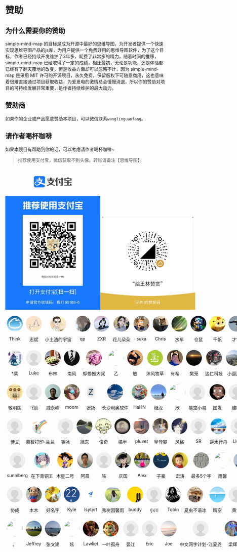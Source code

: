 # 赞助

## 为什么需要你的赞助

simple-mind-map 的目标是成为开源中最好的思维导图，为开发者提供一个快速实现思维导图产品的js库，为用户提供一个免费好用的思维导图软件，为了这个目标，作者已经持续开发维护了3年多，耗费了非常多的精力，随着时间的推移，simple-mind-map 已经取得了一定的成绩，相比最初，无论是功能，还是体验都已经有了翻天覆地的改变，但是收益方面却可以忽略不计，因为 simple-mind-map 是采用 MIT 许可的开源项目，永久免费，保留版权下可随意商用，这也意味着很难直接通过项目获取收益，为爱发电的激情总会慢慢消退，所以你的赞助对项目的可持续发展非常重要，是作者持续维护的最大动力。

## 赞助商

如果你的企业或产品愿意赞助本项目，可以微信联系`wanglinguanfang`。

## 请作者喝杯咖啡

如果本项目有帮助到你的话，可以考虑请作者喝杯咖啡~

> 推荐使用支付宝，微信获取不到头像。转账请备注【思维导图】。

<p style="display:flex;align-items: flex-end;">

<img src="./assets/img/alipay.jpg" style="width: 300px" />
<img src="./assets/img/wechat.jpg" style="width: 300px" />

</p>

<div style="display: flex;">
    <div style="display: flex; flex-direction: column; align-items: center; width: fit-content; margin: 5px;flex-shrink: 0;flex-shrink: 0;">
        <img src="./assets/avatar/Think.jpg" style="width: 50px;height: 50px;object-fit: cover;border-radius: 50%;" />
        <p>Think</p>
    </div>
    <div style="display: flex; flex-direction: column; align-items: center; width: fit-content; margin: 5px;flex-shrink: 0;flex-shrink: 0;">
        <img src="./assets/avatar/志斌.jpg" style="width: 50px;height: 50px;object-fit: cover;border-radius: 50%;" />
        <p>志斌</p>
    </div>
    <div style="display: flex; flex-direction: column; align-items: center; width: fit-content; margin: 5px;flex-shrink: 0;">
        <img src="./assets/avatar/小土渣的宇宙.jpeg" style="width: 50px;height: 50px;object-fit: cover;border-radius: 50%;" />
        <p>小土渣的宇宙</p>
    </div>
    <div style="display: flex; flex-direction: column; align-items: center; width: fit-content; margin: 5px;flex-shrink: 0;">
        <img src="./assets/avatar/qp.jpg" style="width: 50px;height: 50px;object-fit: cover;border-radius: 50%;" />
        <p>qp</p>
    </div>
    <div style="display: flex; flex-direction: column; align-items: center; width: fit-content; margin: 5px;flex-shrink: 0;">
        <img src="./assets/avatar/ZXR.jpg" style="width: 50px;height: 50px;object-fit: cover;border-radius: 50%;" />
        <p>ZXR</p>
    </div>
    <div style="display: flex; flex-direction: column; align-items: center; width: fit-content; margin: 5px;flex-shrink: 0;">
        <img src="./assets/avatar/花儿朵朵.jpg" style="width: 50px;height: 50px;object-fit: cover;border-radius: 50%;" />
        <p>花儿朵朵</p>
    </div>
    <div style="display: flex; flex-direction: column; align-items: center; width: fit-content; margin: 5px;flex-shrink: 0;">
        <img src="./assets/avatar/suka.jpg" style="width: 50px;height: 50px;object-fit: cover;border-radius: 50%;" />
        <p>suka</p>
    </div>
    <div style="display: flex; flex-direction: column; align-items: center; width: fit-content; margin: 5px;flex-shrink: 0;">
        <img src="./assets/avatar/Chris.jpg" style="width: 50px;height: 50px;object-fit: cover;border-radius: 50%;" />
        <p>Chris</p>
    </div>
    <div style="display: flex; flex-direction: column; align-items: center; width: fit-content; margin: 5px;flex-shrink: 0;">
        <img src="./assets/avatar/水车.jpg" style="width: 50px;height: 50px;object-fit: cover;border-radius: 50%;" />
        <p>水车</p>
    </div>
    <div style="display: flex; flex-direction: column; align-items: center; width: fit-content; margin: 5px;flex-shrink: 0;">
        <img src="./assets/avatar/仓鼠.jpg" style="width: 50px;height: 50px;object-fit: cover;border-radius: 50%;" />
        <p>仓鼠</p>
    </div>
    <div style="display: flex; flex-direction: column; align-items: center; width: fit-content; margin: 5px;flex-shrink: 0;">
        <img src="./assets/avatar/千帆.jpg" style="width: 50px;height: 50px;object-fit: cover;border-radius: 50%;" />
        <p>千帆</p>
    </div>
    <div style="display: flex; flex-direction: column; align-items: center; width: fit-content; margin: 5px;flex-shrink: 0;">
        <img src="./assets/avatar/才镇.jpg" style="width: 50px;height: 50px;object-fit: cover;border-radius: 50%;" />
        <p>才镇</p>
    </div>
    <div style="display: flex; flex-direction: column; align-items: center; width: fit-content; margin: 5px;flex-shrink: 0;">
        <img src="./assets/avatar/小米.jpg" style="width: 50px;height: 50px;object-fit: cover;border-radius: 50%;" />
        <p>小米bbᯤ²ᴳ</p>
    </div>
</div>

<div style="display: flex;">
    <div style="display: flex; flex-direction: column; align-items: center; width: fit-content; margin: 5px;flex-shrink: 0;">
        <img src="./assets/avatar/棐.jpg" style="width: 50px;height: 50px;object-fit: cover;border-radius: 50%;" />
        <p>*棐</p>
    </div>
    <div style="display: flex; flex-direction: column; align-items: center; width: fit-content; margin: 5px;flex-shrink: 0;">
        <img src="./assets/avatar/default.png" style="width: 50px;height: 50px;object-fit: cover;border-radius: 50%;" />
        <p>Luke</p>
    </div>
    <div style="display: flex; flex-direction: column; align-items: center; width: fit-content; margin: 5px;flex-shrink: 0;">
        <img src="./assets/avatar/布林.jpg" style="width: 50px;height: 50px;object-fit: cover;border-radius: 50%;" />
        <p>布林</p>
    </div>
    <div style="display: flex; flex-direction: column; align-items: center; width: fit-content; margin: 5px;flex-shrink: 0;">
        <img src="./assets/avatar/南风.jpg" style="width: 50px;height: 50px;object-fit: cover;border-radius: 50%;" />
        <p>南风</p>
    </div>
    <div style="display: flex; flex-direction: column; align-items: center; width: fit-content; margin: 5px;flex-shrink: 0;">
        <img src="./assets/avatar/蜉蝣撼大叔.jpg" style="width: 50px;height: 50px;object-fit: cover;border-radius: 50%;" />
        <p>蜉蝣撼大叔</p>
    </div>
    <div style="display: flex; flex-direction: column; align-items: center; width: fit-content; margin: 5px;flex-shrink: 0;">
        <img src="./assets/avatar/乙.jpg" style="width: 50px;height: 50px;object-fit: cover;border-radius: 50%;" />
        <p>乙</p>
    </div>
    <div style="display: flex; flex-direction: column; align-items: center; width: fit-content; margin: 5px;flex-shrink: 0;">
        <img src="./assets/avatar/敏.jpg" style="width: 50px;height: 50px;object-fit: cover;border-radius: 50%;" />
        <p>敏</p>
    </div>
    <div style="display: flex; flex-direction: column; align-items: center; width: fit-content; margin: 5px;flex-shrink: 0;">
        <img src="./assets/avatar/沐风牧草.jpg" style="width: 50px;height: 50px;object-fit: cover;border-radius: 50%;" />
        <p>沐风牧草</p>
    </div>
    <div style="display: flex; flex-direction: column; align-items: center; width: fit-content; margin: 5px;flex-shrink: 0;">
        <img src="./assets/avatar/有希.jpg" style="width: 50px;height: 50px;object-fit: cover;border-radius: 50%;" />
        <p>有希</p>
    </div>
    <div style="display: flex; flex-direction: column; align-items: center; width: fit-content; margin: 5px;flex-shrink: 0;">
        <img src="./assets/avatar/樊笼.jpg" style="width: 50px;height: 50px;object-fit: cover;border-radius: 50%;" />
        <p>樊笼</p>
    </div>
    <div style="display: flex; flex-direction: column; align-items: center; width: fit-content; margin: 5px;flex-shrink: 0;">
        <img src="./assets/avatar/达仁科技.jpg" style="width: 50px;height: 50px;object-fit: cover;border-radius: 50%;" />
        <p>达仁科技</p>
    </div>
    <div style="display: flex; flex-direction: column; align-items: center; width: fit-content; margin: 5px;flex-shrink: 0;">
        <img src="./assets/avatar/小逗比.png" style="width: 50px;height: 50px;object-fit: cover;border-radius: 50%;" />
        <p>小逗比</p>
    </div>
    <div style="display: flex; flex-direction: column; align-items: center; width: fit-content; margin: 5px;flex-shrink: 0;">
        <img src="./assets/avatar/天清如愿.jpg" style="width: 50px;height: 50px;object-fit: cover;border-radius: 50%;" />
        <p>天清如愿</p>
    </div>
</div>
<div style="display: flex;">
    <div style="display: flex; flex-direction: column; align-items: center; width: fit-content; margin: 5px;flex-shrink: 0;">
        <img src="./assets/avatar/敬明朗.jpg" style="width: 50px;height: 50px;object-fit: cover;border-radius: 50%;" />
        <p>敬明朗</p>
    </div>
    <div style="display: flex; flex-direction: column; align-items: center; width: fit-content; margin: 5px;flex-shrink: 0;">
        <img src="./assets/avatar/default.png" style="width: 50px;height: 50px;object-fit: cover;border-radius: 50%;" />
        <p>飞箭</p>
    </div>
    <div style="display: flex; flex-direction: column; align-items: center; width: fit-content; margin: 5px;flex-shrink: 0;">
        <img src="./assets/avatar/戚永峰.png" style="width: 50px;height: 50px;object-fit: cover;border-radius: 50%;" />
        <p>戚永峰</p>
    </div>
    <div style="display: flex; flex-direction: column; align-items: center; width: fit-content; margin: 5px;flex-shrink: 0;">
        <img src="./assets/avatar/moom.jpg" style="width: 50px;height: 50px;object-fit: cover;border-radius: 50%;" />
        <p>moom</p>
    </div>
    <div style="display: flex; flex-direction: column; align-items: center; width: fit-content; margin: 5px;flex-shrink: 0;">
        <img src="./assets/avatar/张扬.png" style="width: 50px;height: 50px;object-fit: cover;border-radius: 50%;" />
        <p>张扬</p>
    </div>
    <div style="display: flex; flex-direction: column; align-items: center; width: fit-content; margin: 5px;flex-shrink: 0;">
        <img src="./assets/avatar/长沙利奥软件.jpg" style="width: 50px;height: 50px;object-fit: cover;border-radius: 50%;" />
        <p>长沙利奥软件</p>
    </div>
    <div style="display: flex; flex-direction: column; align-items: center; width: fit-content; margin: 5px;flex-shrink: 0;">
        <img src="./assets/avatar/HaHN.jpg" style="width: 50px;height: 50px;object-fit: cover;border-radius: 50%;" />
        <p>HaHN</p>
    </div>
    <div style="display: flex; flex-direction: column; align-items: center; width: fit-content; margin: 5px;flex-shrink: 0;">
        <img src="./assets/avatar/继龙.jpg" style="width: 50px;height: 50px;object-fit: cover;border-radius: 50%;" />
        <p>继龙</p>
    </div>
    <div style="display: flex; flex-direction: column; align-items: center; width: fit-content; margin: 5px;flex-shrink: 0;">
        <img src="./assets/avatar/欣.jpg" style="width: 50px;height: 50px;object-fit: cover;border-radius: 50%;" />
        <p>欣</p>
    </div>
    <div style="display: flex; flex-direction: column; align-items: center; width: fit-content; margin: 5px;flex-shrink: 0;">
        <img src="./assets/avatar/default.png" style="width: 50px;height: 50px;object-fit: cover;border-radius: 50%;" />
        <p>易空小易</p>
    </div>
    <div style="display: flex; flex-direction: column; align-items: center; width: fit-content; margin: 5px;flex-shrink: 0;">
        <img src="./assets/avatar/国发.jpg" style="width: 50px;height: 50px;object-fit: cover;border-radius: 50%;" />
        <p>国发</p>
    </div>
    <div style="display: flex; flex-direction: column; align-items: center; width: fit-content; margin: 5px;flex-shrink: 0;">
        <img src="./assets/avatar/default.png" style="width: 50px;height: 50px;object-fit: cover;border-radius: 50%;" />
        <p>建明</p>
    </div>
    <div style="display: flex; flex-direction: column; align-items: center; width: fit-content; margin: 5px;flex-shrink: 0;">
        <img src="./assets/avatar/汪津合.jpg" style="width: 50px;height: 50px;object-fit: cover;border-radius: 50%;" />
        <p>汪津合</p>
    </div>
</div>
<div style="display: flex;">
    <div style="display: flex; flex-direction: column; align-items: center; width: fit-content; margin: 5px;flex-shrink: 0;">
        <img src="./assets/avatar/default.png" style="width: 50px;height: 50px;object-fit: cover;border-radius: 50%;" />
        <p>博文</p>
    </div>
    <div style="display: flex; flex-direction: column; align-items: center; width: fit-content; margin: 5px;flex-shrink: 0;">
        <img src="./assets/avatar/慕智打印-兰兰.jpg" style="width: 50px;height: 50px;object-fit: cover;border-radius: 50%;" />
        <p>慕智打印-兰兰</p>
    </div>
    <div style="display: flex; flex-direction: column; align-items: center; width: fit-content; margin: 5px;flex-shrink: 0;">
        <img src="./assets/avatar/default.png" style="width: 50px;height: 50px;object-fit: cover;border-radius: 50%;" />
        <p>锦冰</p>
    </div>
    <div style="display: flex; flex-direction: column; align-items: center; width: fit-content; margin: 5px;flex-shrink: 0;">
        <img src="./assets/avatar/旭东.png" style="width: 50px;height: 50px;object-fit: cover;border-radius: 50%;" />
        <p>旭东</p>
    </div>
    <div style="display: flex; flex-direction: column; align-items: center; width: fit-content; margin: 5px;flex-shrink: 0;">
        <img src="./assets/avatar/俊奇.jpg" style="width: 50px;height: 50px;object-fit: cover;border-radius: 50%;" />
        <p>俊奇</p>
    </div>
    <div style="display: flex; flex-direction: column; align-items: center; width: fit-content; margin: 5px;flex-shrink: 0;">
        <img src="./assets/avatar/橘半.jpg" style="width: 50px;height: 50px;object-fit: cover;border-radius: 50%;" />
        <p>橘半</p>
    </div>
    <div style="display: flex; flex-direction: column; align-items: center; width: fit-content; margin: 5px;flex-shrink: 0;">
        <img src="./assets/avatar/pluvet.jpg" style="width: 50px;height: 50px;object-fit: cover;border-radius: 50%;" />
        <p>pluvet</p>
    </div>
    <div style="display: flex; flex-direction: column; align-items: center; width: fit-content; margin: 5px;flex-shrink: 0;">
        <img src="./assets/avatar/皇登攀.jpg" style="width: 50px;height: 50px;object-fit: cover;border-radius: 50%;" />
        <p>皇登攀</p>
    </div>
    <div style="display: flex; flex-direction: column; align-items: center; width: fit-content; margin: 5px;flex-shrink: 0;">
        <img src="./assets/avatar/风格.jpg" style="width: 50px;height: 50px;object-fit: cover;border-radius: 50%;" />
        <p>风格</p>
    </div>
    <div style="display: flex; flex-direction: column; align-items: center; width: fit-content; margin: 5px;flex-shrink: 0;">
        <img src="./assets/avatar/default.png" style="width: 50px;height: 50px;object-fit: cover;border-radius: 50%;" />
        <p>SR</p>
    </div>
    <div style="display: flex; flex-direction: column; align-items: center; width: fit-content; margin: 5px;flex-shrink: 0;">
        <img src="./assets/avatar/逆水行舟.jpg" style="width: 50px;height: 50px;object-fit: cover;border-radius: 50%;" />
        <p>逆水行舟</p>
    </div>
    <div style="display: flex; flex-direction: column; align-items: center; width: fit-content; margin: 5px;flex-shrink: 0;">
        <img src="./assets/avatar/default.png" style="width: 50px;height: 50px;object-fit: cover;border-radius: 50%;" />
        <p>LiuJL</p>
    </div>
    <div style="display: flex; flex-direction: column; align-items: center; width: fit-content; margin: 5px;flex-shrink: 0;">
        <img src="./assets/avatar/L.jpg" style="width: 50px;height: 50px;object-fit: cover;border-radius: 50%;" />
        <p>L</p>
    </div>
</div>
<div style="display: flex;">
    <div style="display: flex; flex-direction: column; align-items: center; width: fit-content; margin: 5px;flex-shrink: 0;">
        <img src="./assets/avatar/default.png" style="width: 50px;height: 50px;object-fit: cover;border-radius: 50%;" />
        <p>sunniberg</p>
    </div>
    <div style="display: flex; flex-direction: column; align-items: center; width: fit-content; margin: 5px;flex-shrink: 0;">
        <img src="./assets/avatar/在下青铜五.jpg" style="width: 50px;height: 50px;object-fit: cover;border-radius: 50%;" />
        <p>在下青铜五</p>
    </div>
    <div style="display: flex; flex-direction: column; align-items: center; width: fit-content; margin: 5px;flex-shrink: 0;">
        <img src="./assets/avatar/木星二号.jpg" style="width: 50px;height: 50px;object-fit: cover;border-radius: 50%;" />
        <p>木星二号</p>
    </div>
    <div style="display: flex; flex-direction: column; align-items: center; width: fit-content; margin: 5px;flex-shrink: 0;">
        <img src="./assets/avatar/阿晨.jpg" style="width: 50px;height: 50px;object-fit: cover;border-radius: 50%;" />
        <p>阿晨</p>
    </div>
    <div style="display: flex; flex-direction: column; align-items: center; width: fit-content; margin: 5px;flex-shrink: 0;">
        <img src="./assets/avatar/default.png" style="width: 50px;height: 50px;object-fit: cover;border-radius: 50%;" />
        <p>铁</p>
    </div>
    <div style="display: flex; flex-direction: column; align-items: center; width: fit-content; margin: 5px;flex-shrink: 0;">
        <img src="./assets/avatar/庆国.jpg" style="width: 50px;height: 50px;object-fit: cover;border-radius: 50%;" />
        <p>庆国</p>
    </div>
    <div style="display: flex; flex-direction: column; align-items: center; width: fit-content; margin: 5px;flex-shrink: 0;">
        <img src="./assets/avatar/Alex.jpg" style="width: 50px;height: 50px;object-fit: cover;border-radius: 50%;" />
        <p>Alex</p>
    </div>
    <div style="display: flex; flex-direction: column; align-items: center; width: fit-content; margin: 5px;flex-shrink: 0;">
        <img src="./assets/avatar/子豪.jpg" style="width: 50px;height: 50px;object-fit: cover;border-radius: 50%;" />
        <p>子豪</p>
    </div>
    <div style="display: flex; flex-direction: column; align-items: center; width: fit-content; margin: 5px;flex-shrink: 0;">
        <img src="./assets/avatar/宏涛.jpg" style="width: 50px;height: 50px;object-fit: cover;border-radius: 50%;" />
        <p>宏涛</p>
    </div>
    <div style="display: flex; flex-direction: column; align-items: center; width: fit-content; margin: 5px;flex-shrink: 0;">
        <img src="./assets/avatar/最多5个字.jpg" style="width: 50px;height: 50px;object-fit: cover;border-radius: 50%;" />
        <p>最多5个字</p>
    </div>
    <div style="display: flex; flex-direction: column; align-items: center; width: fit-content; margin: 5px;flex-shrink: 0;">
        <img src="./assets/avatar/雨馨.jpg" style="width: 50px;height: 50px;object-fit: cover;border-radius: 50%;" />
        <p>雨馨</p>
    </div>
    <div style="display: flex; flex-direction: column; align-items: center; width: fit-content; margin: 5px;flex-shrink: 0;">
        <img src="./assets/avatar/ZX.jpg" style="width: 50px;height: 50px;object-fit: cover;border-radius: 50%;" />
        <p>ZX</p>
    </div>
    <div style="display: flex; flex-direction: column; align-items: center; width: fit-content; margin: 5px;flex-shrink: 0;">
        <img src="./assets/avatar/峰.jpg" style="width: 50px;height: 50px;object-fit: cover;border-radius: 50%;" />
        <p>峰</p>
    </div>
</div>
<div style="display: flex;">
    <div style="display: flex; flex-direction: column; align-items: center; width: fit-content; margin: 5px;flex-shrink: 0;">
        <img src="./assets/avatar/default.png" style="width: 50px;height: 50px;object-fit: cover;border-radius: 50%;" />
        <p>协成</p>
    </div>
    <div style="display: flex; flex-direction: column; align-items: center; width: fit-content; margin: 5px;flex-shrink: 0;">
        <img src="./assets/avatar/木木.jpg" style="width: 50px;height: 50px;object-fit: cover;border-radius: 50%;" />
        <p>木木</p>
    </div>
    <div style="display: flex; flex-direction: column; align-items: center; width: fit-content; margin: 5px;flex-shrink: 0;">
        <img src="./assets/avatar/好名字.jpg" style="width: 50px;height: 50px;object-fit: cover;border-radius: 50%;" />
        <p>好名字</p>
    </div>
    <div style="display: flex; flex-direction: column; align-items: center; width: fit-content; margin: 5px;flex-shrink: 0;">
        <img src="./assets/avatar/Kyle.jpg" style="width: 50px;height: 50px;object-fit: cover;border-radius: 50%;" />
        <p>Kyle</p>
    </div>
    <div style="display: flex; flex-direction: column; align-items: center; width: fit-content; margin: 5px;flex-shrink: 0;">
        <img src="./assets/avatar/lsytyrt.jpg" style="width: 50px;height: 50px;object-fit: cover;border-radius: 50%;" />
        <p>lsytyrt</p>
    </div>
    <div style="display: flex; flex-direction: column; align-items: center; width: fit-content; margin: 5px;flex-shrink: 0;">
        <img src="./assets/avatar/秀树因馨雨.jpg" style="width: 50px;height: 50px;object-fit: cover;border-radius: 50%;" />
        <p>秀树因馨雨</p>
    </div>
    <div style="display: flex; flex-direction: column; align-items: center; width: fit-content; margin: 5px;flex-shrink: 0;">
        <img src="./assets/avatar/buddy.jpg" style="width: 50px;height: 50px;object-fit: cover;border-radius: 50%;" />
        <p>buddy</p>
    </div>
    <div style="display: flex; flex-direction: column; align-items: center; width: fit-content; margin: 5px;flex-shrink: 0;">
        <img src="./assets/avatar/default.png" style="width: 50px;height: 50px;object-fit: cover;border-radius: 50%;" />
        <p>小川</p>
    </div>
    <div style="display: flex; flex-direction: column; align-items: center; width: fit-content; margin: 5px;flex-shrink: 0;">
        <img src="./assets/avatar/Tobin.jpg" style="width: 50px;height: 50px;object-fit: cover;border-radius: 50%;" />
        <p>Tobin</p>
    </div>
    <div style="display: flex; flex-direction: column; align-items: center; width: fit-content; margin: 5px;flex-shrink: 0;">
        <img src="./assets/avatar/夏虫不语冰.jpg" style="width: 50px;height: 50px;object-fit: cover;border-radius: 50%;" />
        <p>夏虫不语冰</p>
    </div>
    <div style="display: flex; flex-direction: column; align-items: center; width: fit-content; margin: 5px;flex-shrink: 0;">
        <img src="./assets/avatar/晴空.jpg" style="width: 50px;height: 50px;object-fit: cover;border-radius: 50%;" />
        <p>晴空</p>
    </div>
    <div style="display: flex; flex-direction: column; align-items: center; width: fit-content; margin: 5px;flex-shrink: 0;">
        <img src="./assets/avatar/default.png" style="width: 50px;height: 50px;object-fit: cover;border-radius: 50%;" />
        <p>黄泳</p>
    </div>
    <div style="display: flex; flex-direction: column; align-items: center; width: fit-content; margin: 5px;flex-shrink: 0;">
        <img src="./assets/avatar/ccccs.jpg" style="width: 50px;height: 50px;object-fit: cover;border-radius: 50%;" />
        <p>ccccs</p>
    </div>
</div>
<div style="display: flex;">
    <div style="display: flex; flex-direction: column; align-items: center; width: fit-content; margin: 5px;flex-shrink: 0;">
        <img src="./assets/avatar/。.png" style="width: 50px;height: 50px;object-fit: cover;border-radius: 50%;" />
        <p>。</p>
    </div>
    <div style="display: flex; flex-direction: column; align-items: center; width: fit-content; margin: 5px;flex-shrink: 0;">
        <img src="./assets/avatar/Jeffrey.jpg" style="width: 50px;height: 50px;object-fit: cover;border-radius: 50%;" />
        <p>Jeffrey</p>
    </div>
    <div style="display: flex; flex-direction: column; align-items: center; width: fit-content; margin: 5px;flex-shrink: 0;">
        <img src="./assets/avatar/张文建.jpg" style="width: 50px;height: 50px;object-fit: cover;border-radius: 50%;" />
        <p>张文建</p>
    </div>
    <div style="display: flex; flex-direction: column; align-items: center; width: fit-content; margin: 5px;flex-shrink: 0;">
        <img src="./assets/avatar/炫.jpg" style="width: 50px;height: 50px;object-fit: cover;border-radius: 50%;" />
        <p>炫</p>
    </div>
    <div style="display: flex; flex-direction: column; align-items: center; width: fit-content; margin: 5px;flex-shrink: 0;">
        <img src="./assets/avatar/Lawliet.jpg" style="width: 50px;height: 50px;object-fit: cover;border-radius: 50%;" />
        <p>Lawliet</p>
    </div>
    <div style="display: flex; flex-direction: column; align-items: center; width: fit-content; margin: 5px;flex-shrink: 0;">
        <img src="./assets/avatar/一叶孤舟.jpg" style="width: 50px;height: 50px;object-fit: cover;border-radius: 50%;" />
        <p>一叶孤舟</p>
    </div>
    <div style="display: flex; flex-direction: column; align-items: center; width: fit-content; margin: 5px;flex-shrink: 0;">
        <img src="./assets/avatar/default.png" style="width: 50px;height: 50px;object-fit: cover;border-radius: 50%;" />
        <p>晏江</p>
    </div>
    <div style="display: flex; flex-direction: column; align-items: center; width: fit-content; margin: 5px;flex-shrink: 0;">
        <img src="./assets/avatar/default.png" style="width: 50px;height: 50px;object-fit: cover;border-radius: 50%;" />
        <p>Eric</p>
    </div>
    <div style="display: flex; flex-direction: column; align-items: center; width: fit-content; margin: 5px;flex-shrink: 0;">
        <img src="./assets/avatar/Joe.jpg" style="width: 50px;height: 50px;object-fit: cover;border-radius: 50%;" />
        <p>Joe</p>
    </div>
    <div style="display: flex; flex-direction: column; align-items: center; width: fit-content; margin: 5px;flex-shrink: 0;">
        <img src="./assets/avatar/default.png" style="width: 50px;height: 50px;object-fit: cover;border-radius: 50%;" />
        <p>中文网字计划-江夏尧</p>
    </div>
    <div style="display: flex; flex-direction: column; align-items: center; width: fit-content; margin: 5px;flex-shrink: 0;">
        <img src="./assets/avatar/梁辉.jpg" style="width: 50px;height: 50px;object-fit: cover;border-radius: 50%;" />
        <p>梁辉</p>
    </div>
    <div style="display: flex; flex-direction: column; align-items: center; width: fit-content; margin: 5px;flex-shrink: 0;">
        <img src="./assets/avatar/海云.jpg" style="width: 50px;height: 50px;object-fit: cover;border-radius: 50%;" />
        <p>海云</p>
    </div>
</div>